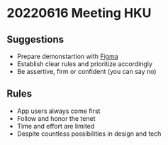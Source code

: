 # 20220616 Meeting HKU

## Suggestions

- Prepare demonstartion with [Figma](https://www.youtube.com/watch?v=P96TQwsY_VY)
- Establish clear rules and prioritize accordingly
- Be assertive, firm or confident (you can say no)

## Rules

- App users always come first
- Follow and honor the tenet
- Time and effort are limited
- Despite countless possibilities in design and tech